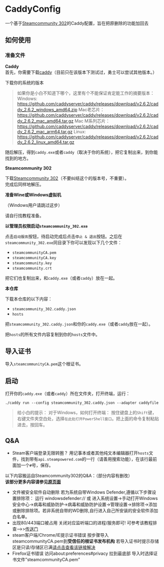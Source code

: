 # CaddyConfig

一个基于[Steamcommunity 302](https://www.dogfight360.com/blog/686/)的Caddy配置，旨在把原删除的功能加回去

## 如何使用

### 准备文件

**Caddy**  
首先，你需要下载[caddy](https://github.com/caddyserver/caddy/releases/tag/v2.6.2)（目前只在该版本下测试过，勇士可以尝试其他版本。）

下载你的系统的版本
> 如果你是小白不知道下哪个，这里有个不能保证肯定能工作的摘要版本：
Windows: <https://github.com/caddyserver/caddy/releases/download/v2.6.2/caddy_2.6.2_windows_amd64.zip>
Mac老芯片：<https://github.com/caddyserver/caddy/releases/download/v2.6.2/caddy_2.6.2_mac_amd64.tar.gz>
Mac M系列芯片：<https://github.com/caddyserver/caddy/releases/download/v2.6.2/caddy_2.6.2_mac_arm64.tar.gz>
Linux: https://github.com/caddyserver/caddy/releases/download/v2.6.2/caddy_2.6.2_linux_amd64.tar.gz

随后解压，得到`caddy.exe`或者`caddy`（取决于你的系统），把它复制出来，到你能找到的地方。

**Steamcommunity 302**  

下载[Steamcommunity 302](https://www.dogfight360.com/blog/686/)（不要纠结这个的版本号，不重要）。  
完成后同样地解压。

**准备Wine或Windows虚拟机**  

（Windows用户请跳过这步）

请自行找教程准备。

**以管理员权限启动`steamcommunity_302.exe`**  

点击`启动服务`按钮，待启动完成后点击`停止 & 退出`按钮。之后在`steamcommunity_302.exe`同目录下你可以发现以下几个文件：

- `steamcommunityCA.pem`
- `steamcommunityCA.key`
- `steamcommunity.key`
- `steamcommunity.crt`

把它们也复制出来，和`caddy.exe`（或者`caddy`）放在一起。

**本仓库**

下载本仓库的以下内容：

- `steamcommunity_302.caddy.json`
- `hosts`

把`steamcommunity_302.caddy.json`和你的`caddy.exe`（或者`caddy`放在一起）。

把`hosts`的所有文件内容复制到你的`hosts`文件中。

## 导入证书

导入`steamcommunityCA.pem`这个根证书。

## 启动

打开你的`caddy.exe`（或者`caddy`）所在文件夹，打开终端，运行：

```
./caddy run --config steamcommunity_302.caddy.json --adapter caddyfile
```

> 给小白的提示：
对于Windows，如何打开终端：
按住键盘上的`Shift`键，右键文件夹空白处，选择`在此处打开PowerShell窗口`。把上面的命令复制粘贴进去，按回车。

## Q&A

- Steam客户端登录无限转圈？
用记事本或者其他纯文本编辑器打开`hosts`文件，找到带有`api.steampowered.com`的一行（请善用搜索功能），在该行最前面加一个`#`号，保存。

以下内容搬运自Steamcommunity302的Q&A：（部分内容有删改）  
**该部分更多内容请参见[原页面](https://www.dogfight360.com/blog/686/#:~:text=%E6%AD%A3%E5%B8%B8%E8%AE%BF%E9%97%AEYouTube-,%E5%B8%B8%E8%A7%81%E9%97%AE%E9%A2%98%E8%A7%A3%E5%86%B3%3A,-%E6%96%87%E4%BB%B6%E8%A2%AB%E5%AE%89%E5%85%A8)**  
- 文件被安全软件自动删除
若为系统自带Windows Defender,遵循以下步骤设置排除项：
运行 windowsdefender:// 或 进入系统设置->手动打开Windows安全中心->病毒和威胁防护->病毒和威胁防护设置->管理设置->排除项->添加或删除排除项。若非系统自带的WD删除,自行进入自己所安装的安全软件添加白名单。
- 出现80/443端口被占用
关闭对应监听端口的进程/服务即可!
可参考该教程排查–>>[传送门](https://www.dogfight360.com/blog/knowledge-base/%e8%a7%a3%e5%86%b3%e5%b8%b8%e8%a7%81%e7%9a%8480-443%e7%ab%af%e5%8f%a3%e8%a2%ab%e5%8d%a0%e7%94%a8%e9%97%ae%e9%a2%98/)
- steam客户端/Chrome/IE提示证书错误
按步骤导入steamcommunityCA.pem到**受信任的根证书发布机构**
若导入证书时提示存储区是只读/存储区已满[请点击查看该链接解决](https://www.dogfight360.com/blog/knowledge-base/%e8%a7%a3%e5%86%b3%e5%af%bc%e5%85%a5%e8%af%81%e4%b9%a6%e6%97%b6%e6%8f%90%e7%a4%ba%e5%ad%98%e5%82%a8%e5%8c%ba%e6%98%af%e5%8f%aa%e8%af%bb-%e5%ad%98%e5%82%a8%e5%8c%ba%e5%b7%b2%e6%bb%a1/)
- Firefox证书错误
访问about:preferences#privacy 拉到最底部
导入时选择证书文件”steamcommunityCA.pem”